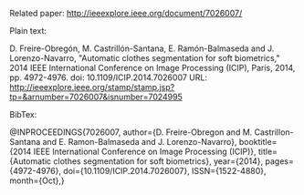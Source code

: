 Related paper: http://ieeexplore.ieee.org/document/7026007/

Plain text:

D. Freire-Obregón, M. Castrillón-Santana, E. Ramón-Balmaseda and J. Lorenzo-Navarro, "Automatic clothes segmentation for soft biometrics," 2014 IEEE International Conference on Image Processing (ICIP), Paris, 2014, pp. 4972-4976.
doi: 10.1109/ICIP.2014.7026007
URL: http://ieeexplore.ieee.org/stamp/stamp.jsp?tp=&arnumber=7026007&isnumber=7024995





BibTex:

@INPROCEEDINGS{7026007, 
author={D. Freire-Obregon and M. Castrillon-Santana and E. Ramon-Balmaseda and J. Lorenzo-Navarro}, 
booktitle={2014 IEEE International Conference on Image Processing (ICIP)}, 
title={Automatic clothes segmentation for soft biometrics}, 
year={2014}, 
pages={4972-4976}, 
doi={10.1109/ICIP.2014.7026007}, 
ISSN={1522-4880}, 
month={Oct},}


